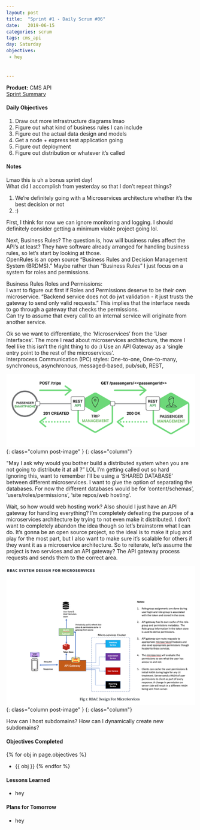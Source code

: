 ```yaml
---
layout: post
title:  "Sprint #1 - Daily Scrum #06"
date:   2019-06-15
categories: scrum
tags: cms_api
day: Saturday
objectives:
 - hey


---
```



<b>Product:</b> CMS API  
[Sprint Summary](/blog/projects/cms-sprint-1)

#### Daily Objectives
1. Draw out more infrastructure diagrams lmao
2. Figure out what kind of business rules I can include
3. Figure out the actual data design and models
4. Get a node + express test application going
5. Figure out deployment
6. Figure out distribution or whatever it’s called

#### Notes
Lmao this is uh a bonus sprint day!  
What did I accomplish from yesterday so that I don’t repeat things?
1. We’re definitely going with a Microservices architecture whether it’s the best decision or not
2. :)

First, I think for now we can ignore monitoring and logging.  I should definitely consider getting a minimum viable project going lol.

Next, Business Rules?  The question is, how will business rules affect the API’s at least?  They have software already arranged for handling business rules, so let’s start by looking at those.  
OpenRules is an open source “Business Rules and Decision Management System (BRDMS).”   Maybe rather than “Business Rules” I just focus on a system for roles and permissions.

Business Rules Roles and Permissions:  
I want to figure out first if Roles and Permissions deserve to be their own microservice.  “Backend service does not do jwt validation - it just trusts the gateway to send only valid requests.”  This implies that the interface needs to go through a gateway that checks the permissions.  
Can try to assume that every call to an internal service will originate from another service.

Ok so we want to differentiate, the ‘Microservices’ from the ‘User Interfaces’.  The more I read about microservices architecture, the more I feel like this isn’t the right thing to do :)
Use an API Gateway as a ‘single entry point to the rest of the microservices’.  
Interprocess Communication (IPC) styles: One-to-one, One-to-many, synchronous, asynchronous, messaged-based, pub/sub, REST,

![chart](/assets/scrum/sprint1day6image1.png){: class="column post-image" }
{: class="column"}

"May I ask why would you bother build a distributed system when you are not going to distribute it at all ?” LOL I’m getting called out so hard  
Ignoring this, want to remember I’ll be using a ‘SHARED DATABASE’ between different microservices.  I want to give the option of separating the databases.  For now the different databases would be for ‘content/schemas’, ‘users/roles/permissions’, ‘site repos/web hosting’.

Wait, so how would web hosting work?  Also should I just have an API gateway for handling everything?  I’m completely defeating the purpose of a microservices architecture by trying to not even make it distributed.  I don’t want to completely abandon the idea though so let’s brainstorm what I can do.  It’s gonna be an open source project, so the ideal is to make it plug and play for the most part, but I also want to make sure it’s scalable for others if they want it as a microservice architecture.  So to reiterate, let’s assume the project is two services and an API gateway?  The API gateway process requests and sends them to the correct area.

![chart](/assets/scrum/sprint1day6image2.png){: class="column post-image" }
{: class="column"}

How can I host subdomains?  How can I dynamically create new subdomains?

#### Objectives Completed
{% for obj in page.objectives %}
* {{ obj }}
{% endfor %}

#### Lessons Learned
* hey

#### Plans for Tomorrow
* hey
